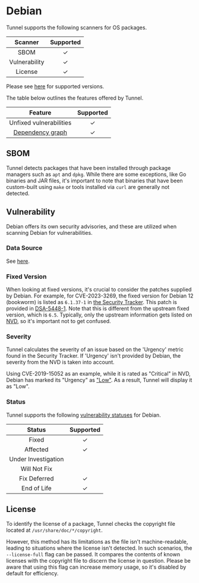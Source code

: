# Debian
Tunnel supports the following scanners for OS packages.

|    Scanner    | Supported |
| :-----------: | :-------: |
|     SBOM      |     ✓     |
| Vulnerability |     ✓     |
|    License    |     ✓     |

Please see [here](index.md#supported-os) for supported versions.

The table below outlines the features offered by Tunnel.

|                Feature                | Supported |
| :-----------------------------------: | :-------: |
|        Unfixed vulnerabilities        |     ✓     |
| [Dependency graph][dependency-graph] |     ✓     |

## SBOM
Tunnel detects packages that have been installed through package managers such as `apt` and `dpkg`.
While there are some exceptions, like Go binaries and JAR files, it's important to note that binaries that have been custom-built using `make` or tools installed via `curl` are generally not detected.

## Vulnerability
Debian offers its own security advisories, and these are utilized when scanning Debian for vulnerabilities.

### Data Source
See [here](../../scanner/vulnerability.md#data-sources).

### Fixed Version
When looking at fixed versions, it's crucial to consider the patches supplied by Debian.
For example, for CVE-2023-3269, the fixed version for Debian 12 (bookworm) is listed as `6.1.37-1` in [the Security Tracker][CVE-2023-3269].
This patch is provided in [DSA-5448-1].
Note that this is different from the upstream fixed version, which is `6.5`.
Typically, only the upstream information gets listed on [NVD], so it's important not to get confused.

### Severity
Tunnel calculates the severity of an issue based on the 'Urgency' metric found in the Security Tracker.
If 'Urgency' isn't provided by Debian, the severity from the NVD is taken into account.

Using CVE-2019-15052 as an example, while it is rated as "Critical" in NVD, Debian has marked its "Urgency" as ["Low"][CVE-2019-15052].
As a result, Tunnel will display it as "Low".

### Status
Tunnel supports the following [vulnerability statuses] for Debian.

|       Status        | Supported |
| :-----------------: | :-------: |
|        Fixed        |     ✓     |
|      Affected       |     ✓     |
| Under Investigation |           |
|    Will Not Fix     |           |
|    Fix Deferred     |     ✓     |
|     End of Life     |     ✓     |

## License
To identify the license of a package, Tunnel checks the copyright file located at `/usr/share/doc/*/copyright`.

However, this method has its limitations as the file isn't machine-readable, leading to situations where the license isn't detected.
In such scenarios, the `--license-full` flag can be passed.
It compares the contents of known licenses with the copyright file to discern the license in question.
Please be aware that using this flag can increase memory usage, so it's disabled by default for efficiency.


[dependency-graph]: ../../configuration/reporting.md#show-origins-of-vulnerable-dependencies

[debian-tracker]: https://security-tracker.debian.org/tracker/
[debian-oval]: https://www.debian.org/security/oval/

[CVE-2023-3269]: https://security-tracker.debian.org/tracker/CVE-2023-3269
[CVE-2019-15052]: https://security-tracker.debian.org/tracker/CVE-2019-15052
[DSA-5448-1]: https://security-tracker.debian.org/tracker/DSA-5448-1
[NVD]: https://nvd.nist.gov/vuln/detail/CVE-2023-3269

[vulnerability statuses]: ../../configuration/filtering.md#by-status